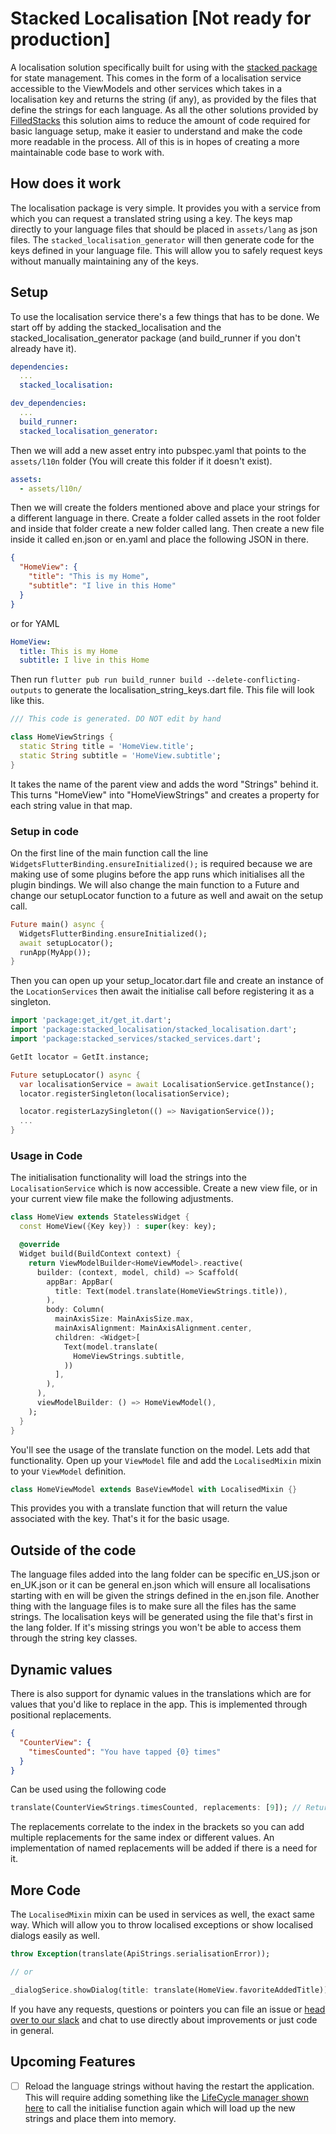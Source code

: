 # Stacked Localisation [Not ready for production]

A localisation solution specifically built for using with the [stacked package](https://pub.dev/packages/stacked) for state management. This comes in the form of a localisation service accessible to the ViewModels and other services which takes in a localisation key and returns the string (if any), as provided by the files that define the strings for each language. As all the other solutions provided by [FilledStacks](https://www.youtube.com/filledstacks) this solution aims to reduce the amount of code required for basic language setup, make it easier to understand and make the code more readable in the process. All of this is in hopes of creating a more maintainable code base to work with.

## How does it work

The localisation package is very simple. It provides you with a service from which you can request a translated string using a key. The keys map directly to your language files that should be placed in `assets/lang` as json files. The `stacked_localisation_generator` will then generate code for the keys defined in your language file. This will allow you to safely request keys without manually maintaining any of the keys.

## Setup

To use the localisation service there's a few things that has to be done. We start off by adding the stacked_localisation and the stacked_localisation_generator package (and build_runner if you don't already have it).

```yaml
dependencies:
  ...
  stacked_localisation:

dev_dependencies:
  ...
  build_runner:
  stacked_localisation_generator:
```

Then we will add a new asset entry into pubspec.yaml that points to the `assets/l10n` folder (You will create this folder if it doesn't exist).

```yaml
assets:
  - assets/l10n/
```

Then we will create the folders mentioned above and place your strings for a different language in there. Create a folder called assets in the root folder and inside that folder create a new folder called lang. Then create a new file inside it called en.json or en.yaml and place the following JSON in there.

```json
{
  "HomeView": {
    "title": "This is my Home",
    "subtitle": "I live in this Home"
  }
}
```

or for YAML

```yaml
HomeView:
  title: This is my Home
  subtitle: I live in this Home
```

Then run `flutter pub run build_runner build --delete-conflicting-outputs` to generate the localisation_string_keys.dart file. This file will look like this.

```dart
/// This code is generated. DO NOT edit by hand

class HomeViewStrings {
  static String title = 'HomeView.title';
  static String subtitle = 'HomeView.subtitle';
}
```

It takes the name of the parent view and adds the word "Strings" behind it. This turns "HomeView" into "HomeViewStrings" and creates a property for each string value in that map.

### Setup in code

On the first line of the main function call the line `WidgetsFlutterBinding.ensureInitialized();` is required because we are making use of some plugins before the app runs which initialises all the plugin bindings. We will also change the main function to a Future and change our setupLocator function to a future as well and await on the setup call.

```dart
Future main() async {
  WidgetsFlutterBinding.ensureInitialized();
  await setupLocator();
  runApp(MyApp());
}
```

Then you can open up your setup_locator.dart file and create an instance of the `LocationServices` then await the initialise call before registering it as a singleton.

```dart
import 'package:get_it/get_it.dart';
import 'package:stacked_localisation/stacked_localisation.dart';
import 'package:stacked_services/stacked_services.dart';

GetIt locator = GetIt.instance;

Future setupLocator() async {
  var localisationService = await LocalisationService.getInstance();
  locator.registerSingleton(localisationService);

  locator.registerLazySingleton(() => NavigationService());
  ...
}
```

### Usage in Code

The initialisation functionality will load the strings into the `LocalisationService` which is now accessible. Create a new view file, or in your current view file make the following adjustments.

```dart
class HomeView extends StatelessWidget {
  const HomeView({Key key}) : super(key: key);

  @override
  Widget build(BuildContext context) {
    return ViewModelBuilder<HomeViewModel>.reactive(
      builder: (context, model, child) => Scaffold(
        appBar: AppBar(
          title: Text(model.translate(HomeViewStrings.title)),
        ),
        body: Column(
          mainAxisSize: MainAxisSize.max,
          mainAxisAlignment: MainAxisAlignment.center,
          children: <Widget>[
            Text(model.translate(
              HomeViewStrings.subtitle,
            ))
          ],
        ),
      ),
      viewModelBuilder: () => HomeViewModel(),
    );
  }
}
```

You'll see the usage of the translate function on the model. Lets add that functionality. Open up your `ViewModel` file and add the `LocalisedMixin` mixin to your `ViewModel` definition.

```dart
class HomeViewModel extends BaseViewModel with LocalisedMixin {}
```

This provides you with a translate function that will return the value associated with the key. That's it for the basic usage.

## Outside of the code

The language files added into the lang folder can be specific en_US.json or en_UK.json or it can be general en.json which will ensure all localisations starting with en will be given the strings defined in the en.json file. Another thing with the language files is to make sure all the files has the same strings. The localisation keys will be generated using the file that's first in the lang folder. If it's missing strings you won't be able to access them through the string key classes.

## Dynamic values

There is also support for dynamic values in the translations which are for values that you'd like to replace in the app. This is implemented through positional replacements.

```json
{
  "CounterView": {
    "timesCounted": "You have tapped {0} times"
  }
}
```

Can be used using the following code

```dart
translate(CounterViewStrings.timesCounted, replacements: [9]); // Returns 'You have tapped 9 times'
```

The replacements correlate to the index in the brackets so you can add multiple replacements for the same index or different values. An implementation of named replacements will be added if there is a need for it.

## More Code

The `LocalisedMixin` mixin can be used in services as well, the exact same way. Which will allow you to throw localised exceptions or show localised dialogs easily as well.

```dart
throw Exception(translate(ApiStrings.serialisationError));

// or

_dialogSerice.showDialog(title: translate(HomeView.favoriteAddedTitle));
```

If you have any requests, questions or pointers you can file an issue or [head over to our slack](https://join.slack.com/t/filledstacks/shared_invite/zt-8hae7yly-vjZX3sW5twN9v7DBlTsgrQ) and chat to use directly about improvements or just code in general.

## Upcoming Features

- [ ] Reload the language strings without having the restart the application. This will require adding something like the [LifeCycle manager shown here](https://youtu.be/NfvA-7-HzYk) to call the initialise function again which will load up the new strings and place them into memory.
